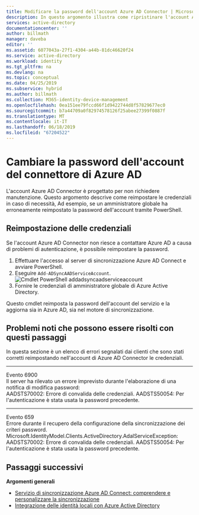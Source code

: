```yaml
---
title: Modificare la password dell'account Azure AD Connector | Microsoft Docs
description: In questo argomento illustra come ripristinare l'account Azure AD Connector.
services: active-directory
documentationcenter: ''
author: billmath
manager: daveba
editor: ''
ms.assetid: 6077043a-27f1-4304-a44b-81dc46620f24
ms.service: active-directory
ms.workload: identity
ms.tgt_pltfrm: na
ms.devlang: na
ms.topic: conceptual
ms.date: 04/25/2019
ms.subservice: hybrid
ms.author: billmath
ms.collection: M365-identity-device-management
ms.openlocfilehash: 0ea151ee79fccd66f1d9422744d8f57829677ec0
ms.sourcegitcommit: b7a44709a0f82974578126f25abee27399f0887f
ms.translationtype: MT
ms.contentlocale: it-IT
ms.lasthandoff: 06/18/2019
ms.locfileid: "67204522"
---
```

# <a name="change-the-azure-ad-connector-account-password"></a>Cambiare la password dell'account del connettore di Azure AD
L'account Azure AD Connector è progettato per non richiedere manutenzione. Questo argomento descrive come reimpostare le credenziali in caso di necessità, Ad esempio, se un amministratore globale ha erroneamente reimpostato la password dell'account tramite PowerShell.

## <a name="reset-the-credentials"></a>Reimpostazione delle credenziali
Se l'account Azure AD Connector non riesce a contattare Azure AD a causa di problemi di autenticazione, è possibile reimpostare la password.

1. Effettuare l'accesso al server di sincronizzazione Azure AD Connect e avviare PowerShell.
2. Eseguire `Add-ADSyncAADServiceAccount`.  
   ![Cmdlet PowerShell addadsyncaadserviceaccount](./media/how-to-connect-azureadaccount/addadsyncaadserviceaccount.png)
3. Fornire le credenziali di amministratore globale di Azure Active Directory.

Questo cmdlet reimposta la password dell'account del servizio e la aggiorna sia in Azure AD, sia nel motore di sincronizzazione.

## <a name="known-issues-these-steps-can-solve"></a>Problemi noti che possono essere risolti con questi passaggi
In questa sezione è un elenco di errori segnalati dai clienti che sono stati corretti reimpostando nell'account di Azure AD Connector le credenziali.

---
Evento 6900  
Il server ha rilevato un errore imprevisto durante l'elaborazione di una notifica di modifica password:  
AADSTS70002: Errore di convalida delle credenziali. AADSTS50054: Per l'autenticazione è stata usata la password precedente.

---
Evento 659  
Errore durante il recupero della configurazione della sincronizzazione dei criteri password. Microsoft.IdentityModel.Clients.ActiveDirectory.AdalServiceException:  
AADSTS70002: Errore di convalida delle credenziali. AADSTS50054: Per l'autenticazione è stata usata la password precedente.

## <a name="next-steps"></a>Passaggi successivi
**Argomenti generali**

* [Servizio di sincronizzazione Azure AD Connect: comprendere e personalizzare la sincronizzazione](how-to-connect-sync-whatis.md)
* [Integrazione delle identità locali con Azure Active Directory](whatis-hybrid-identity.md)

